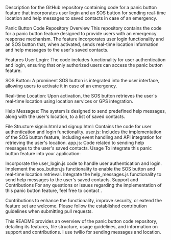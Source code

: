 Description for the GitHub repository containing code for a panic button feature that incorporates user login and an SOS button for sending real-time location and 
help messages to saved contacts in case of an emergency.

Panic Button Code Repository
Overview
This repository contains the code for a panic button feature designed to provide users with an emergency response mechanism. The feature incorporates user login functionality and an SOS button that, when activated, sends real-time location information and help messages to the user's saved contacts.

Features
User Login: The code includes functionality for user authentication and login, ensuring that only authorized users can access the panic button feature.

SOS Button: A prominent SOS button is integrated into the user interface, allowing users to activate it in case of an emergency.

Real-time Location: Upon activation, the SOS button retrieves the user's real-time location using location services or GPS integration.

Help Messages: The system is designed to send predefined help messages, along with the user's location, to a list of saved contacts.

File Structure
signin.html and signup.html: Contains the code for user authentication and login functionality.
user.js: Includes the implementation of the SOS button feature, including event handling and API integration for retrieving the user's location.
app.js: Code related to sending help messages to the user's saved contacts.
Usage
To integrate this panic button feature into your application:

Incorporate the user_login.js code to handle user authentication and login.
Implement the sos_button.js functionality to enable the SOS button and real-time location retrieval.
Integrate the help_messages.js functionality to send help messages to the user's saved contacts.
Support and Contributions
For any questions or issues regarding the implementation of this panic button feature, feel free to contact .

Contributions to enhance the functionality, improve security, or extend the feature set are welcome. Please follow the established contribution guidelines when submitting pull requests.

This README provides an overview of the panic button code repository, detailing its features, file structure, usage guidelines, and information on support and contributions.
I use twilio for sending messages and location.




